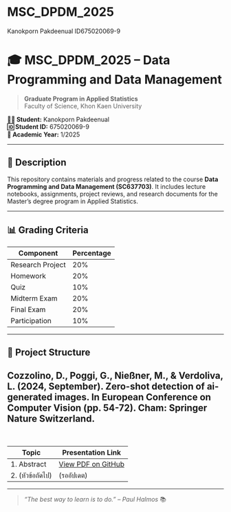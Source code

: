 # MSC_DPDM_2025
Kanokporn Pakdeenual ID675020069-9


# 🎓 MSC_DPDM_2025 – Data Programming and Data Management

> **Graduate Program in Applied Statistics**  
> Faculty of Science, Khon Kaen University

**👩‍🎓 Student:** Kanokporn Pakdeenual  
**🆔 Student ID:** 675020069-9  
**📅 Academic Year:** 1/2025

---

## 📌 Description

This repository contains materials and progress related to the course **Data Programming and Data Management (SC637703)**. It includes lecture notebooks, assignments, project reviews, and research documents for the Master’s degree program in Applied Statistics.

---

## 📊 Grading Criteria

| Component           | Percentage |
|--------------------|------------|
| Research Project    | 20%        |
| Homework            | 20%        |
| Quiz                | 10%        |
| Midterm Exam        | 20%        |
| Final Exam          | 20%        |
| Participation       | 10%        |

---


## 📁 Project Structure

Cozzolino, D., Poggi, G., Nießner, M., & Verdoliva, L. (2024, September). Zero-shot detection of ai-generated images. In European Conference on Computer Vision (pp. 54-72). Cham: Springer Nature Switzerland.
---
<br>

| Topic       | Presentation Link |
| ----------- | ----------------- |
| 1. Abstract | [View PDF on GitHub](https://github.com/bbamknp2018/MSC_DPDM_2025/blob/main/Research%20Project/Abstract.pdf) |
| 2. (หัวข้อถัดไป) | (รออัปเดต) |

---

> _“The best way to learn is to do.” – Paul Halmos_ 📚
